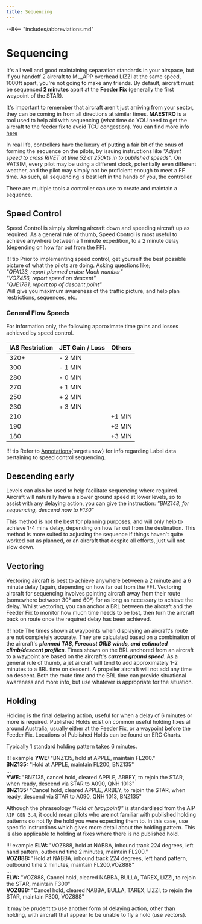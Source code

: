 ```yaml
---
title: Sequencing
---
```


--8<-- "includes/abbreviations.md"

# Sequencing

It's all well and good maintaining separation standards in your airspace, but if you handoff 2 aircraft to ML_APP overhead LIZZI at the same speed, 1000ft apart, you're not going to make any friends. By default, aircraft must be sequenced **2 minutes** apart at the **Feeder Fix** (generally the first waypoint of the STAR).  

It's important to remember that aircraft aren't just arriving from your sector, they can be coming in from all directions at similar times. **MAESTRO** is a tool used to help aid with sequencing (what time do YOU need to get the aircraft to the feeder fix to avoid TCU congestion). You can find more info [here](../../controller-skills/maestro)

In real life, controllers have the luxury of putting a fair bit of the onus of forming the sequence on the pilots, by issuing instructions like *"Adjust speed to cross RIVET at time 52 at 250kts in to published speeds"*. On VATSIM, every pilot may be using a different clock, potentially even different weather, and the pilot may simply not be proficient enough to meet a FF time. As such, all sequencing is best left in the hands of you, the controller.

There are multiple tools a controller can use to create and maintain a sequence.

## Speed Control
Speed Control is simply slowing aircraft down and speeding aircraft up as required. As a general rule of thumb, Speed Control is most useful to achieve anywhere between a 1 minute expedition, to a 2 minute delay (depending on how far out from the FF).

!!! tip
    Prior to implementing speed control, get yourself the best possible picture of what the pilots are doing. Asking questions like;  
    *"QFA123, report planned cruise Mach number"  
    "VOZ456, report speed on descent"  
    "QJE1781, report top of descent point"*  
    Will give you maximum awareness of the traffic picture, and help plan restrictions, sequences, etc.
### General Flow Speeds
For information only, the following approximate time gains and losses achieved by speed control.

| IAS Restriction | JET Gain / Loss | Others |
| ---- | -------- | -------|
| 320+ | - 2 MIN |  |
| 300  | - 1 MIN |  |
| 280  | - 0 MIN |  |
| 270  | + 1 MIN |  |
| 250  | + 2 MIN |  |
| 230  | + 3 MIN |  |
| 210  |  | +1 MIN |
| 190  |  | +2 MIN |
| 180  |  | +3 MIN |

!!! tip
    Refer to [Annotations](../../controller-skills/Annotations/#sequencing){target=new} for info regarding Label data pertaining to speed control sequencing.
## Descending early
Levels can also be used to help facilitate sequencing where required. Aircraft will naturally have a slower ground speed at lower levels, so to assist with any delaying action, you can give the instruction:
*"BNZ148, for sequencing, descend now to F130"*

This method is not the best for planning purposes, and will only help to achieve 1-4 mins delay, depending on how far out from the destination. This method is more suited to adjusting the sequence if things haven't quite worked out as planned, or an aircraft that despite all efforts, just will not slow down.
## Vectoring
Vectoring aircraft is best to achieve anywhere between a 2 minute and a 6 minute delay (again, depending on how far out from the FF). Vectoring aircraft for sequencing involves pointing aircraft away from their route (somewhere between 30° and 60°) for as long as necessary to achieve the delay. Whilst vectoring, you can anchor a BRL between the aircraft and the Feeder Fix to monitor how much time needs to be lost, then turn the aircraft back on route once the required delay has been achieved.

!!! note
    The times shown at waypoints when displaying an aircraft's route are not completely accurate. They are calculated based on a combination of the aircraft's ***planned TAS, Forecast GRIB winds, and estimated climb/descent profiles***. Times shown on the BRL anchored from an aircraft to a waypoint are based on the aircraft's ***current ground speed***. As a general rule of thumb, a jet aircraft will tend to add approximately 1-2 minutes to a BRL time on descent. A propeller aircraft will not add any time on descent. Both the route time and the BRL time can provide situational awareness and more info, but use whatever is appropriate for the situation.

## Holding
Holding is the final delaying action, useful for when a delay of 6 minutes or more is required. Published Holds exist on common useful holding fixes all around Australia, usually either at the Feeder Fix, or a waypoint before the Feeder Fix. Locations of Published Holds can be found on ERC Charts.

Typically 1 standard holding pattern takes 6 minutes.

!!! example
    **YWE:** "BNZ135, hold at APPLE, maintain FL200."  
    **BNZ135:** "Hold at APPLE, maintain FL200, BNZ135"  
    ...  
    **YWE:** "BNZ135, cancel hold, cleared APPLE, ARBEY, to rejoin the STAR, when ready, descend via STAR to A090, QNH 1013"  
    **BNZ135:** "Cancel hold, cleared APPLE, ARBEY, to rejoin the STAR, when ready, descend via STAR to A090, QNH 1013, BNZ135" 

Although the phraseology *"Hold at (waypoint)"* is standardised from the AIP `AIP GEN 3.4`, it could mean pilots who are not familiar with published holding patterns do not fly the hold you were expecting them to. In this case, use specific instructions which gives more detail about the holding pattern. This is also applicable to holding at fixes where there is no published hold.

!!! example
    **ELW:** "VOZ888, hold at NABBA, inbound track 224 degrees, left hand pattern, outbound time 2 minutes, maintain FL200."  
    **VOZ888:** "Hold at NABBA, inbound track 224 degrees, left hand pattern, outbound time 2 minutes, maintain FL200,VOZ888"  
    ...  
    **ELW:** "VOZ888, Cancel hold, cleared NABBA, BULLA, TAREX, LIZZI, to rejoin the STAR, maintain F300"  
    **VOZ888:** "Cancel hold, cleared NABBA, BULLA, TAREX, LIZZI, to rejoin the STAR, maintain F300, VOZ888"

It may be prudent to use another form of delaying action, other than holding, with aircraft that appear to be unable to fly a hold (use vectors).